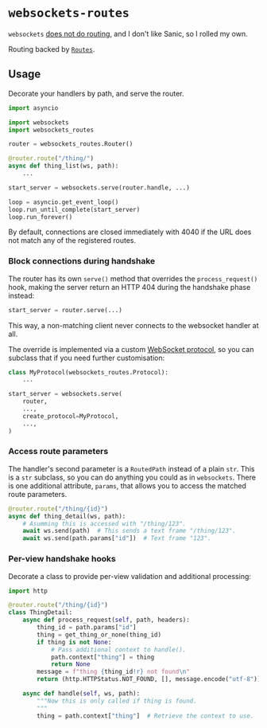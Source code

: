 # `websockets-routes`

`websockets` [does not do routing](https://github.com/aaugustin/websockets/issues/311), and I don't like Sanic, so I rolled my own.

Routing backed by [`Routes`](https://routes.readthedocs.io/en/latest/).


## Usage

Decorate your handlers by path, and serve the router.

```python
import asyncio

import websockets
import websockets_routes

router = websockets_routes.Router()

@router.route("/thing/")
async def thing_list(ws, path):
    ...

start_server = websockets.serve(router.handle, ...)

loop = asyncio.get_event_loop()
loop.run_until_complete(start_server)
loop.run_forever()
```

By default, connections are closed immediately with 4040 if the URL does not match any of the registered routes.


### Block connections during handshake

The router has its own `serve()` method that overrides the `process_request()`
hook, making the server return an HTTP 404 during the handshake phase instead:

```python
start_server = router.serve(...)
```

This way, a non-matching client never connects to the websocket handler at all.

The override is implemented via a custom [WebSocket protocol], so you can
subclass that if you need further customisation:

```python
class MyProtocol(websockets_routes.Protocol):
    ...

start_server = websockets.serve(
    router,
    ...,
    create_protocol=MyProtocol,
    ...,
)
```

[WebSocket protocol]: https://websockets.readthedocs.io/en/stable/cheatsheet.html?highlight=protocol#server


### Access route parameters

The handler's second parameter is a `RoutedPath` instead of a plain `str`. This is a `str` subclass, so you can do anything you could as in `websockets`. There is one additional attribute, `params`, that allows you to access the matched route parameters.

```python
@router.route("/thing/{id}")
async def thing_detail(ws, path):
    # Asumming this is accessed with "/thing/123".
    await ws.send(path)  # This sends a text frame "/thing/123".
    await ws.send(path.params["id"])  # Text frame "123".
```


### Per-view handshake hooks

Decorate a class to provide per-view validation and additional processing:

```python
import http

@router.route("/thing/{id}")
class ThingDetail:
    async def process_request(self, path, headers):
        thing_id = path.params["id"]
        thing = get_thing_or_none(thing_id)
        if thing is not None:
            # Pass additional context to handle().
            path.context["thing"] = thing
            return None
        message = f"thing {thing_id!r} not found\n"
        return (http.HTTPStatus.NOT_FOUND, [], message.encode("utf-8"))

    async def handle(self, ws, path):
        """Now this is only called if thing is found.
        """
        thing = path.context["thing"]  # Retrieve the context to use.
```
